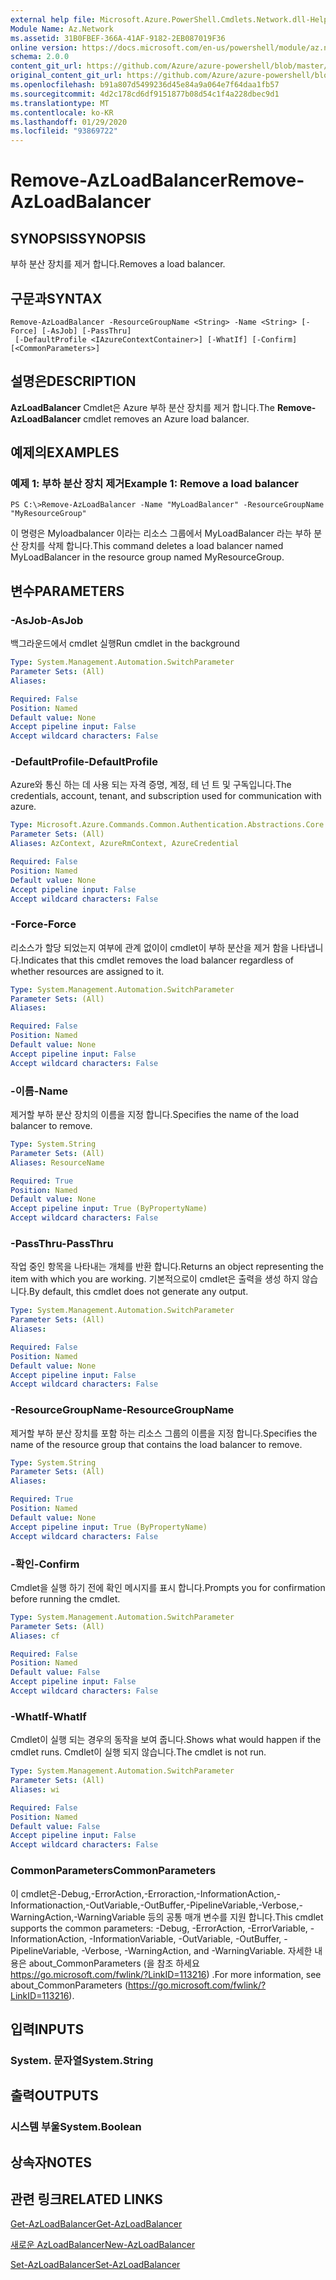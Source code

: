 ```yaml
---
external help file: Microsoft.Azure.PowerShell.Cmdlets.Network.dll-Help.xml
Module Name: Az.Network
ms.assetid: 31B0FBEF-366A-41AF-9182-2EB087019F36
online version: https://docs.microsoft.com/en-us/powershell/module/az.network/remove-azloadbalancer
schema: 2.0.0
content_git_url: https://github.com/Azure/azure-powershell/blob/master/src/Network/Network/help/Remove-AzLoadBalancer.md
original_content_git_url: https://github.com/Azure/azure-powershell/blob/master/src/Network/Network/help/Remove-AzLoadBalancer.md
ms.openlocfilehash: b91a807d5499236d45e84a9a064e7f64daa1fb57
ms.sourcegitcommit: 4d2c178cd6df9151877b08d54c1f4a228dbec9d1
ms.translationtype: MT
ms.contentlocale: ko-KR
ms.lasthandoff: 01/29/2020
ms.locfileid: "93869722"
---
```

# <span data-ttu-id="210ae-101">Remove-AzLoadBalancer</span><span class="sxs-lookup"><span data-stu-id="210ae-101">Remove-AzLoadBalancer</span></span>

## <span data-ttu-id="210ae-102">SYNOPSIS</span><span class="sxs-lookup"><span data-stu-id="210ae-102">SYNOPSIS</span></span>
<span data-ttu-id="210ae-103">부하 분산 장치를 제거 합니다.</span><span class="sxs-lookup"><span data-stu-id="210ae-103">Removes a load balancer.</span></span>

## <span data-ttu-id="210ae-104">구문과</span><span class="sxs-lookup"><span data-stu-id="210ae-104">SYNTAX</span></span>

```
Remove-AzLoadBalancer -ResourceGroupName <String> -Name <String> [-Force] [-AsJob] [-PassThru]
 [-DefaultProfile <IAzureContextContainer>] [-WhatIf] [-Confirm] [<CommonParameters>]
```

## <span data-ttu-id="210ae-105">설명은</span><span class="sxs-lookup"><span data-stu-id="210ae-105">DESCRIPTION</span></span>
<span data-ttu-id="210ae-106">**AzLoadBalancer** Cmdlet은 Azure 부하 분산 장치를 제거 합니다.</span><span class="sxs-lookup"><span data-stu-id="210ae-106">The **Remove-AzLoadBalancer** cmdlet removes an Azure load balancer.</span></span>

## <span data-ttu-id="210ae-107">예제의</span><span class="sxs-lookup"><span data-stu-id="210ae-107">EXAMPLES</span></span>

### <span data-ttu-id="210ae-108">예제 1: 부하 분산 장치 제거</span><span class="sxs-lookup"><span data-stu-id="210ae-108">Example 1: Remove a load balancer</span></span>
```
PS C:\>Remove-AzLoadBalancer -Name "MyLoadBalancer" -ResourceGroupName "MyResourceGroup"
```

<span data-ttu-id="210ae-109">이 명령은 Myloadbalancer 이라는 리소스 그룹에서 MyLoadBalancer 라는 부하 분산 장치를 삭제 합니다.</span><span class="sxs-lookup"><span data-stu-id="210ae-109">This command deletes a load balancer named MyLoadBalancer in the resource group named MyResourceGroup.</span></span>

## <span data-ttu-id="210ae-110">변수</span><span class="sxs-lookup"><span data-stu-id="210ae-110">PARAMETERS</span></span>

### <span data-ttu-id="210ae-111">-AsJob</span><span class="sxs-lookup"><span data-stu-id="210ae-111">-AsJob</span></span>
<span data-ttu-id="210ae-112">백그라운드에서 cmdlet 실행</span><span class="sxs-lookup"><span data-stu-id="210ae-112">Run cmdlet in the background</span></span>

```yaml
Type: System.Management.Automation.SwitchParameter
Parameter Sets: (All)
Aliases:

Required: False
Position: Named
Default value: None
Accept pipeline input: False
Accept wildcard characters: False
```

### <span data-ttu-id="210ae-113">-DefaultProfile</span><span class="sxs-lookup"><span data-stu-id="210ae-113">-DefaultProfile</span></span>
<span data-ttu-id="210ae-114">Azure와 통신 하는 데 사용 되는 자격 증명, 계정, 테 넌 트 및 구독입니다.</span><span class="sxs-lookup"><span data-stu-id="210ae-114">The credentials, account, tenant, and subscription used for communication with azure.</span></span>

```yaml
Type: Microsoft.Azure.Commands.Common.Authentication.Abstractions.Core.IAzureContextContainer
Parameter Sets: (All)
Aliases: AzContext, AzureRmContext, AzureCredential

Required: False
Position: Named
Default value: None
Accept pipeline input: False
Accept wildcard characters: False
```

### <span data-ttu-id="210ae-115">-Force</span><span class="sxs-lookup"><span data-stu-id="210ae-115">-Force</span></span>
<span data-ttu-id="210ae-116">리소스가 할당 되었는지 여부에 관계 없이이 cmdlet이 부하 분산을 제거 함을 나타냅니다.</span><span class="sxs-lookup"><span data-stu-id="210ae-116">Indicates that this cmdlet removes the load balancer regardless of whether resources are assigned to it.</span></span>

```yaml
Type: System.Management.Automation.SwitchParameter
Parameter Sets: (All)
Aliases:

Required: False
Position: Named
Default value: None
Accept pipeline input: False
Accept wildcard characters: False
```

### <span data-ttu-id="210ae-117">-이름</span><span class="sxs-lookup"><span data-stu-id="210ae-117">-Name</span></span>
<span data-ttu-id="210ae-118">제거할 부하 분산 장치의 이름을 지정 합니다.</span><span class="sxs-lookup"><span data-stu-id="210ae-118">Specifies the name of the load balancer to remove.</span></span>

```yaml
Type: System.String
Parameter Sets: (All)
Aliases: ResourceName

Required: True
Position: Named
Default value: None
Accept pipeline input: True (ByPropertyName)
Accept wildcard characters: False
```

### <span data-ttu-id="210ae-119">-PassThru</span><span class="sxs-lookup"><span data-stu-id="210ae-119">-PassThru</span></span>
<span data-ttu-id="210ae-120">작업 중인 항목을 나타내는 개체를 반환 합니다.</span><span class="sxs-lookup"><span data-stu-id="210ae-120">Returns an object representing the item with which you are working.</span></span>
<span data-ttu-id="210ae-121">기본적으로이 cmdlet은 출력을 생성 하지 않습니다.</span><span class="sxs-lookup"><span data-stu-id="210ae-121">By default, this cmdlet does not generate any output.</span></span>

```yaml
Type: System.Management.Automation.SwitchParameter
Parameter Sets: (All)
Aliases:

Required: False
Position: Named
Default value: None
Accept pipeline input: False
Accept wildcard characters: False
```

### <span data-ttu-id="210ae-122">-ResourceGroupName</span><span class="sxs-lookup"><span data-stu-id="210ae-122">-ResourceGroupName</span></span>
<span data-ttu-id="210ae-123">제거할 부하 분산 장치를 포함 하는 리소스 그룹의 이름을 지정 합니다.</span><span class="sxs-lookup"><span data-stu-id="210ae-123">Specifies the name of the resource group that contains the load balancer to remove.</span></span>

```yaml
Type: System.String
Parameter Sets: (All)
Aliases:

Required: True
Position: Named
Default value: None
Accept pipeline input: True (ByPropertyName)
Accept wildcard characters: False
```

### <span data-ttu-id="210ae-124">-확인</span><span class="sxs-lookup"><span data-stu-id="210ae-124">-Confirm</span></span>
<span data-ttu-id="210ae-125">Cmdlet을 실행 하기 전에 확인 메시지를 표시 합니다.</span><span class="sxs-lookup"><span data-stu-id="210ae-125">Prompts you for confirmation before running the cmdlet.</span></span>

```yaml
Type: System.Management.Automation.SwitchParameter
Parameter Sets: (All)
Aliases: cf

Required: False
Position: Named
Default value: False
Accept pipeline input: False
Accept wildcard characters: False
```

### <span data-ttu-id="210ae-126">-WhatIf</span><span class="sxs-lookup"><span data-stu-id="210ae-126">-WhatIf</span></span>
<span data-ttu-id="210ae-127">Cmdlet이 실행 되는 경우의 동작을 보여 줍니다.</span><span class="sxs-lookup"><span data-stu-id="210ae-127">Shows what would happen if the cmdlet runs.</span></span>
<span data-ttu-id="210ae-128">Cmdlet이 실행 되지 않습니다.</span><span class="sxs-lookup"><span data-stu-id="210ae-128">The cmdlet is not run.</span></span>

```yaml
Type: System.Management.Automation.SwitchParameter
Parameter Sets: (All)
Aliases: wi

Required: False
Position: Named
Default value: False
Accept pipeline input: False
Accept wildcard characters: False
```

### <span data-ttu-id="210ae-129">CommonParameters</span><span class="sxs-lookup"><span data-stu-id="210ae-129">CommonParameters</span></span>
<span data-ttu-id="210ae-130">이 cmdlet은-Debug,-ErrorAction,-Erroraction,-InformationAction,-Informationaction,-OutVariable,-OutBuffer,-PipelineVariable,-Verbose,-WarningAction,-WarningVariable 등의 공통 매개 변수를 지원 합니다.</span><span class="sxs-lookup"><span data-stu-id="210ae-130">This cmdlet supports the common parameters: -Debug, -ErrorAction, -ErrorVariable, -InformationAction, -InformationVariable, -OutVariable, -OutBuffer, -PipelineVariable, -Verbose, -WarningAction, and -WarningVariable.</span></span> <span data-ttu-id="210ae-131">자세한 내용은 about_CommonParameters (을 참조 하세요 https://go.microsoft.com/fwlink/?LinkID=113216) .</span><span class="sxs-lookup"><span data-stu-id="210ae-131">For more information, see about_CommonParameters (https://go.microsoft.com/fwlink/?LinkID=113216).</span></span>

## <span data-ttu-id="210ae-132">입력</span><span class="sxs-lookup"><span data-stu-id="210ae-132">INPUTS</span></span>

### <span data-ttu-id="210ae-133">System. 문자열</span><span class="sxs-lookup"><span data-stu-id="210ae-133">System.String</span></span>

## <span data-ttu-id="210ae-134">출력</span><span class="sxs-lookup"><span data-stu-id="210ae-134">OUTPUTS</span></span>

### <span data-ttu-id="210ae-135">시스템 부울</span><span class="sxs-lookup"><span data-stu-id="210ae-135">System.Boolean</span></span>

## <span data-ttu-id="210ae-136">상속자</span><span class="sxs-lookup"><span data-stu-id="210ae-136">NOTES</span></span>

## <span data-ttu-id="210ae-137">관련 링크</span><span class="sxs-lookup"><span data-stu-id="210ae-137">RELATED LINKS</span></span>

[<span data-ttu-id="210ae-138">Get-AzLoadBalancer</span><span class="sxs-lookup"><span data-stu-id="210ae-138">Get-AzLoadBalancer</span></span>](./Get-AzLoadBalancer.md)

[<span data-ttu-id="210ae-139">새로운 AzLoadBalancer</span><span class="sxs-lookup"><span data-stu-id="210ae-139">New-AzLoadBalancer</span></span>](./New-AzLoadBalancer.md)

[<span data-ttu-id="210ae-140">Set-AzLoadBalancer</span><span class="sxs-lookup"><span data-stu-id="210ae-140">Set-AzLoadBalancer</span></span>](./Set-AzLoadBalancer.md)


